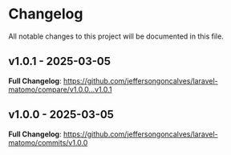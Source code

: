 # Changelog

All notable changes to this project will be documented in this file.

## v1.0.1 - 2025-03-05

**Full Changelog**: https://github.com/jeffersongoncalves/laravel-matomo/compare/v1.0.0...v1.0.1

## v1.0.0 - 2025-03-05

**Full Changelog**: https://github.com/jeffersongoncalves/laravel-matomo/commits/v1.0.0
